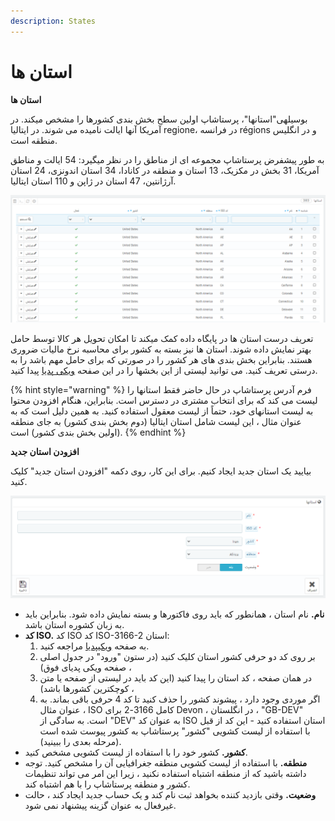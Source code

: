 ```yaml
---
description: States
---
```


# استان ها

**استان ها**

بوسیلهی"استانها"، پرستاشاپ اولین سطح بخش بندی کشورها را مشخص میکند. در آمریکا آنها ایالت نامیده می شوند. در ایتالیا regione، در فرانسه régions و در انگلیس منطقه است.

به طور پیشفرض پرستاشاپ مجموعه ای از مناطق را در نظر میگیرد: 54 ایالت و مناطق آمریکا، 31 بخش در مکزیک، 13 استان و منطقه در کانادا، 34 استان اندونزی، 24 استان آرژانتین، 47 استان در ژاپن و 110 استان ایتالیا.

![](../../../../.gitbook/assets/0%20%2825%29.png)

تعریف درست استان ها در پایگاه داده کمک میکند تا امکان تحویل هر کالا توسط حامل بهتر نمایش داده شوند. استان ها نیز بسته به کشور برای محاسبه نرخ مالیات ضروری هستند. بنابراین بخش بندی های هر کشور را در صورتی که برای حامل مهم باشد را به درستی تعریف کنید. می توانید لیستی از این بخشها را در این صفحه [ویکی پدیا](http://en.wikipedia.org/wiki/Table_of_administrative_divisions_by_country) پیدا کنید.

{% hint style="warning" %}
فرم آدرس پرستاشاپ در حال حاضر فقط استانها را لیست می کند که برای انتخاب مشتری در دسترس است. بنابراین، هنگام افزودن محتوا به لیست استانهای خود، حتماً از لیست معقول استفاده کنید. به همین دلیل است که به عنوان مثال ، این لیست شامل استان ایتالیا \(دوم بخش بندی کشور\) به جای منطقه \(اولین بخش بندی کشور\) است.
{% endhint %}

**افزودن استان جدید**

بیایید یک استان جدید ایجاد کنیم. برای این کار، روی دکمه "افزودن استان جدید" کلیک کنید.

![](../../../../.gitbook/assets/1%20%284%29.png)

* **نام.** نام استان ، همانطور که باید روی فاکتورها و بسته نمایش داده شود. بنابراین باید به زبان کشوره استان باشد.
* **کد ISO.** کد ISO کد ISO-3166-2 استان:
  1. به صفحه [ویکیپدیا](http://en.wikipedia.org/wiki/ISO_3166-2,) مراجعه کنید.
  2. بر روی کد دو حرفی کشور استان کلیک کنید \(در ستون "ورود" در جدول اصلی صفحه ویکی پدیای فوق\) ،
  3. در همان صفحه ، کد استان را پیدا کنید \(این کد باید در لیستی از صفحه یا متن کوچکترین کشورها باشد\) ،
  4. اگر موردی وجود دارد ، پیشوند کشور را حذف کنید تا کد 4 حرفی باقی بماند. به عنوان مثال ، ISO کامل 3166-2 برای Devon ، در انگلستان ، "GB-DEV" است. به سادگی از "DEV" به عنوان کد ISO استان استفاده کنید - این کد از قبل با استفاده از لیست کشویی "کشور" پرستاشاپ به کشور پیوست شده است \(مرحله بعدی را ببینید\).
* **کشور.** کشور خود را با استفاده از لیست کشویی مشخص کنید.
* **منطقه.** با استفاده از لیست کشویی منطقه جغرافیایی آن را مشخص کنید. توجه داشته باشید که از منطقه اشتباه استفاده نکنید ، زیرا این امر می تواند تنظیمات کشور و منطقه پرستاشاپ را با هم اشتباه کند.
* **وضعیت.** وقتی بازدید کننده بخواهد ثبت نام کند و یک حساب جدید ایجاد کند ، حالت غیرفعال به عنوان گزینه پیشنهاد نمی شود.

